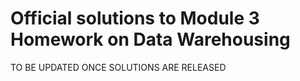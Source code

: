 # Official solutions to Module 3 Homework on Data Warehousing

TO BE UPDATED ONCE SOLUTIONS ARE RELEASED

